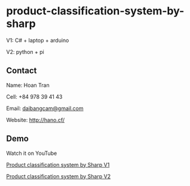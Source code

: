# product-classification-system-by-sharp
 
 V1: C# + laptop + arduino
 
 V2: python + pi
 
## Contact

Name: Hoan Tran

Cell: +84 978 39 41 43

Email: daibangcam@gmail.com

Website: http://hano.cf/

## Demo

Watch it on YouTube 

[Product classification system by Sharp V1](https://youtu.be/d56tqMDrdRA)

[Product classification system by Sharp V2](https://youtu.be/5-hxRq7Euq4)